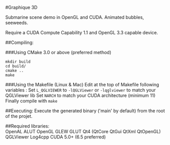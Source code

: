
#Graphique 3D

Submarine scene demo in OpenGL and CUDA.
Animated bubbles, seeweeds.

Require a CUDA Compute Capability 1.1 and OpenGL 3.3 capable device.

##Compiling:

###Using CMake 3.0 or above (preferred method)

```
mkdir build
cd build/
cmake ..
make
```

###Using the Makefile (Linux & Mac)
Edit at the top of Makefile following variables :
    Set `L_QGLVIEWER` to `-lQGLViewer` or `-lqglviewer` to match your QGLViewer lib
    Set `NARCH` to match your CUDA architecture (minimum 11)
Finally compile with `make`

##Executing:
    Execute the generated binary ('main' by default) from the root of the projet.


##Required libraries:  
    OpenAL
    ALUT
    OpenGL
    GLEW
    GLUT
    Qt4 (QtCore QtGui QtXml QtOpenGL)
    QGLViewer
    Log4cpp
    CUDA 5.0+ (6.5 preferred)


 



